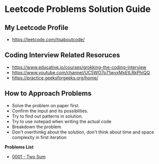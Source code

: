# Leetcode Problems Solution Guide

## My Leetcode Profile

- https://leetcode.com/itsaboutcode/

## Coding Interview Related Resoruces

- https://www.educative.io/courses/grokking-the-coding-interview
- https://www.youtube.com/channel/UC5WO7o71wvxMxEtLRkPhiQQ
- https://practice.geeksforgeeks.org/home/

## How to Approach Problems

- Solve the problem on paper first.
- Confirm the input and its possiblities.
- Try to find out patterns in solution.
- Try to use notepad when writing the actual code
- Breakdown the problem
- Don't overthinkg about the solution, don't think about time and space complexity in first iteration


**Problems List**

- [0001 - Two Sum](https://github.com/itsaboutcode/leetcode/tree/main/0001%20-%20Two%20Sum)
